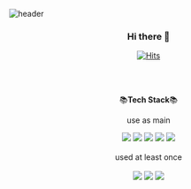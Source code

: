 
![header](https://capsule-render.vercel.app/api?type=Waving&color=0:5433FF,50:20BDFF,100:A5FECB&height=340&section=header&text=Hello%20World!&desc=Welcome%20to%20yupp's%20GitHub&fontSize=90&descSize=25&fontAlignY=37&descAlignY=57&fontColor=2c3e50)

<div align="center">
  
### Hi there 👋
  
[![Hits](https://hits.seeyoufarm.com/api/count/incr/badge.svg?url=https%3A%2F%2Fgithub.com%2Fyupp95&count_bg=%23FFB100&title_bg=%23555555&icon=&icon_color=%23E7E7E7&title=hits&edge_flat=false)](https://github.com/yupp95)

</br></br>

📚**Tech Stack**📚</br>

use as main</br>

<img src="https://img.shields.io/badge/HTML-E34F26?style=flat-square&logo=HTML5&logoColor=white"/>
<img src="https://img.shields.io/badge/CSS3-1572B6?style=flat-square&logo=CSS3&logoColor=white"/>
<img src="https://img.shields.io/badge/JavaScript-F7DF1E?style=flat-square&logo=JavaScript&logoColor=white"/>
<img src="https://img.shields.io/badge/Node.js-339933?style=flat-square&logo=Node.js&logoColor=white"/>
<img src="https://img.shields.io/badge/MySQL-4479A1?style=flat-square&logo=MySQL&logoColor=white"/>
</br></br>
used at least once</br>
</br>
<img src="https://img.shields.io/badge/Vue.js-4FC08D?style=flat-square&logo=Vue.js&logoColor=white"/>
<img src="https://img.shields.io/badge/Vuetify-1867C0?style=flat-square&logo=Vuetify&logoColor=white"/>
<img src="https://img.shields.io/badge/Android-3DDC84?style=flat-square&logo=Android&logoColor=white"/>




<!--
**yupp95/yupp95** is a ✨ _special_ ✨ repository because its `README.md` (this file) appears on your GitHub profile.

Here are some ideas to get you started:

- 🔭 I’m currently working on ...
- 🌱 I’m currently learning ...
- 👯 I’m looking to collaborate on ...
- 🤔 I’m looking for help with ...
- 💬 Ask me about ...
- 📫 How to reach me: ...
- 😄 Pronouns: ...
- ⚡ Fun fact: ...
-->
</div>
